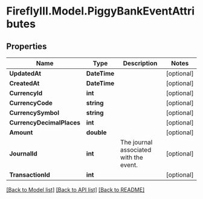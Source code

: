 # FireflyIII.Model.PiggyBankEventAttributes
## Properties

Name | Type | Description | Notes
------------ | ------------- | ------------- | -------------
**UpdatedAt** | **DateTime** |  | [optional] 
**CreatedAt** | **DateTime** |  | [optional] 
**CurrencyId** | **int** |  | [optional] 
**CurrencyCode** | **string** |  | [optional] 
**CurrencySymbol** | **string** |  | [optional] 
**CurrencyDecimalPlaces** | **int** |  | [optional] 
**Amount** | **double** |  | [optional] 
**JournalId** | **int** | The journal associated with the event. | [optional] 
**TransactionId** | **int** |  | [optional] 

[[Back to Model list]](../README.md#documentation-for-models) [[Back to API list]](../README.md#documentation-for-api-endpoints) [[Back to README]](../README.md)

